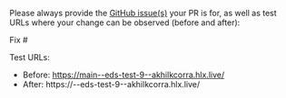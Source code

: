 Please always provide the [GitHub issue(s)](../issues) your PR is for, as well as test URLs where your change can be observed (before and after):

Fix #<gh-issue-id>

Test URLs:
- Before: https://main--eds-test-9--akhilkcorra.hlx.live/
- After: https://<branch>--eds-test-9--akhilkcorra.hlx.live/
